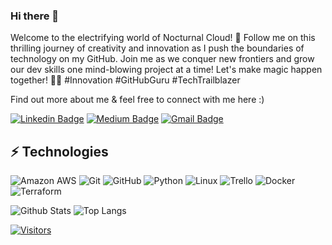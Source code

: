<!-- LUIT GitHub Profile Template -->

<!-- Keep "Hi there" or replace it with a greeting of your own! -->

### Hi there 👋

Welcome to the electrifying world of Nocturnal Cloud! 🚀 Follow me on this thrilling journey of creativity and innovation as I push the boundaries of technology on my GitHub. Join me as we conquer new frontiers and grow our dev skills one mind-blowing project at a time! Let's make magic happen together! 💫🔥 #Innovation #GitHubGuru #TechTrailblazer

<!-- Introduce yourself and give a brief introduction about yourself here.  Also include what tech you're interested in and what you are currently learning -->

Find out more about me & feel free to connect with me here :)

<!-- Replace the fields below with the information requested. Remember to remove the encapsulating <> characters. For spaces in names, use %20 (e.g. Broadus%20Palmer) -->

[![Linkedin Badge](https://img.shields.io/badge/-Alexis%20Bright-blue?style=flat-square&logo=Linkedin&logoColor=white&link=https://www.linkedin.com/in/a-hodge/)](https://www.linkedin.com/in/a-hodge/)
[![Medium Badge](https://img.shields.io/badge/Alexis%20Bright-12100E?style=flat-square&logo=medium&logoColor=white&link=https://medium.com/@nocturnalcloud.dev)](https://medium.com/@nocturnalcloud.dev)
[![Gmail Badge](https://img.shields.io/badge/-nocturnalcloud@gmail.com-c14438?style=flat-square&logo=Gmail&logoColor=white&link=mailto:nocturnalcloud.dev@gmail.com)](mailto:nocturnalcloud.dev@gmail.com)

## ⚡ Technologies

<!-- Check out the Badges folder for more badges -->

![Amazon AWS](https://img.shields.io/badge/Amazon%20AWS-232F3E?style=flat-square&logo=amazon-aws)
![Git](https://img.shields.io/badge/-Git-black?style=flat-square&logo=git)
![GitHub](https://img.shields.io/badge/-GitHub-181717?style=flat-square&logo=github)
![Python](https://img.shields.io/badge/-Python-black?style=flat-square&logo=Python)
![Linux](https://img.shields.io/badge/Linux-FCC624?style=flat-square&logo=linux&logoColor=black)
![Trello](https://img.shields.io/badge/Trello-%23026AA7.svg?style=flat-square&logo=Trello&logoColor=white)
![Docker](https://img.shields.io/badge/docker-%230db7ed.svg?style=for-the-badge&logo=docker&logoColor=white)
![Terraform](https://img.shields.io/badge/terraform-%235835CC.svg?style=for-the-badge&logo=terraform&logoColor=white)

<!-- Replace the fields below with the information requested. Remember to remove the encapsulating <> characters. -->

![Github Stats](https://github-readme-stats.vercel.app/api?username=nocturnalcloud&count_private=true&show_icons=true&include_all_commits=true)
![Top Langs](https://github-readme-stats.vercel.app/api/top-langs/?username=nocturnalcloud&hide=TeX&layout=compact)


[![Visitors](https://api.visitorbadge.io/api/visitors?path=nocturnalcloud%2Fnocturnalcloud&label=VISITORS&countColor=%23263759)](https://visitorbadge.io/status?path=nocturnalcloud%2Fnocturnalcloud)
